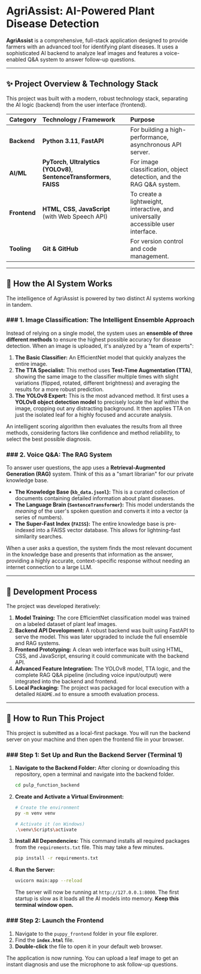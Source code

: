 # AgriAssist: AI-Powered Plant Disease Detection

**AgriAssist** is a comprehensive, full-stack application designed to provide farmers with an advanced tool for identifying plant diseases. It uses a sophisticated AI backend to analyze leaf images and features a voice-enabled Q&A system to answer follow-up questions.

---

## ✨ Project Overview & Technology Stack

This project was built with a modern, robust technology stack, separating the AI logic (backend) from the user interface (frontend).

| Category      | Technology / Framework                                       | Purpose                                                 |
| :------------ | :----------------------------------------------------------- | :------------------------------------------------------ |
| **Backend** | **Python 3.11**, **FastAPI** | For building a high-performance, asynchronous API server. |
| **AI/ML** | **PyTorch**, **Ultralytics (YOLOv8)**, **SentenceTransformers**, **FAISS** | For image classification, object detection, and the RAG Q&A system. |
| **Frontend** | **HTML**, **CSS**, **JavaScript** (with Web Speech API)        | To create a lightweight, interactive, and universally accessible user interface. |
| **Tooling** | **Git & GitHub** | For version control and code management.                  |

---

## 🤖 How the AI System Works

The intelligence of AgriAssist is powered by two distinct AI systems working in tandem.

### ### 1. Image Classification: The Intelligent Ensemble Approach

Instead of relying on a single model, the system uses an **ensemble of three different methods** to ensure the highest possible accuracy for disease detection. When an image is uploaded, it's analyzed by a "team of experts":

1.  **The Basic Classifier:** An EfficientNet model that quickly analyzes the entire image.
2.  **The TTA Specialist:** This method uses **Test-Time Augmentation (TTA)**, showing the same image to the classifier multiple times with slight variations (flipped, rotated, different brightness) and averaging the results for a more robust prediction.
3.  **The YOLOv8 Expert:** This is the most advanced method. It first uses a **YOLOv8 object detection model** to precisely locate the leaf within the image, cropping out any distracting background. It then applies TTA on just the isolated leaf for a highly focused and accurate analysis.

An intelligent scoring algorithm then evaluates the results from all three methods, considering factors like confidence and method reliability, to select the best possible diagnosis.

### ### 2. Voice Q&A: The RAG System

To answer user questions, the app uses a **Retrieval-Augmented Generation (RAG)** system. Think of this as a "smart librarian" for our private knowledge base.

* **The Knowledge Base (`kb_data.jsonl`):** This is a curated collection of documents containing detailed information about plant diseases.
* **The Language Brain (`SentenceTransformer`):** This model understands the *meaning* of the user's spoken question and converts it into a vector (a series of numbers).
* **The Super-Fast Index (`FAISS`):** The entire knowledge base is pre-indexed into a FAISS vector database. This allows for lightning-fast similarity searches.

When a user asks a question, the system finds the most relevant document in the knowledge base and presents that information as the answer, providing a highly accurate, context-specific response without needing an internet connection to a large LLM.

---

## 🔄 Development Process

The project was developed iteratively:
1.  **Model Training:** The core EfficientNet classification model was trained on a labeled dataset of plant leaf images.
2.  **Backend API Development:** A robust backend was built using FastAPI to serve the model. This was later upgraded to include the full ensemble and RAG systems.
3.  **Frontend Prototyping:** A clean web interface was built using HTML, CSS, and JavaScript, ensuring it could communicate with the backend API.
4.  **Advanced Feature Integration:** The YOLOv8 model, TTA logic, and the complete RAG Q&A pipeline (including voice input/output) were integrated into the backend and frontend.
5.  **Local Packaging:** The project was packaged for local execution with a detailed `README.md` to ensure a smooth evaluation process.

---

## 🚀 How to Run This Project

This project is submitted as a local-first package. You will run the backend server on your machine and then open the frontend file in your browser.

### ### Step 1: Set Up and Run the Backend Server (Terminal 1)

1.  **Navigate to the Backend Folder:**
    After cloning or downloading this repository, open a terminal and navigate into the backend folder.
    ```bash
    cd pulp_function_backend
    ```

2.  **Create and Activate a Virtual Environment:**
    ```bash
    # Create the environment
    py -m venv venv

    # Activate it (on Windows)
    .\venv\Scripts\activate
    ```

3.  **Install All Dependencies:**
    This command installs all required packages from the `requirements.txt` file. This may take a few minutes.
    ```bash
    pip install -r requirements.txt
    ```

4.  **Run the Server:**
    ```bash
    uvicorn main:app --reload
    ```
    The server will now be running at `http://127.0.0.1:8000`. The first startup is slow as it loads all the AI models into memory. **Keep this terminal window open.**

### ### Step 2: Launch the Frontend

1.  Navigate to the `puppy_frontend` folder in your file explorer.
2.  Find the **`index.html`** file.
3.  **Double-click** the file to open it in your default web browser.

The application is now running. You can upload a leaf image to get an instant diagnosis and use the microphone to ask follow-up questions.
